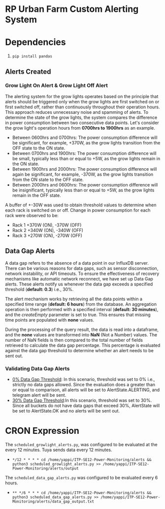 # RP Urban Farm Custom Alerting System

# Dependencies
1. ``pip install pandas``

## Alerts Created

### Grow Light On Alert & Grow Light Off Alert
The alerting system for the grow lights operates based on the principle that alerts should be triggered only when the grow lights are first switched on or first switched off, rather than continuously throughout their operation hours. This approach reduces unnecessary noise and spamming of alerts. To determine the state of the grow lights, the system compares the difference in power consumption between two consecutive data points. Let's consider the grow light's operation hours from **0700hrs to 1900hrs** as an example.
* Between 0600hrs and 0700hrs: The power consumption difference will be significant, for example, +370W, as the grow lights transition from the OFF state to the ON state.
* Between 0700hrs and 1900hrs: The power consumption difference will be small, typically less than or equal to +5W, as the grow lights remain in the ON state.
* Between 1900hrs and 2000hrs: The power consumption difference will again be significant, for example, -370W, as the grow lights transition from the ON state to the OFF state.
* Between 2000hrs and 0600hrs: The power consumption difference will be insignificant, typically less than or equal to +5W, as the grow lights remain in the OFF state.

 A buffer of +-30W was used to obtain threshold values to determine when each rack is switched on or off. Change in power consumption for each rack were observed to be: 
* Rack 1 +370W (ON), -370W (OFF)
* Rack 2 +340W (ON), -340W (OFF) 
* Rack 3 +270W (ON), -270W (OFF)

## Data Gap Alerts
A data gap refers to the absence of a data point in our InfluxDB server. There can be various reasons for data gaps, such as sensor disconnection, network instability, or API timeouts. To ensure the effectiveness of recovery mechanisms like automatic network reconnect, we have set up Data Gap alerts. These alerts notify us whenever the data gap exceeds a specified threshold (**default: 0.3**) i.e., 30%. 

The alert mechanism works by retrieving all the data points within a specified time range (**default: 6 hours**) from the database. An aggregation operation is then performed with a specified interval (**default: 30 minutes**), and the *createEmpty* parameter is set to true. This ensures that missing time points are populated with **none** values.

During the processing of the query result, the data is read into a dataframe, and the **none** values are transformed into **NaN** (Not a Number) values. The number of NaN fields is then compared to the total number of fields retrieved to calculate the data gap percentage. This percentage is evaluated against the data gap threshold to determine whether an alert needs to be sent out.

### Validating Data Gap Alerts
* [0% Data Gap Threshold](alerts_validation/data_gap_alerts_threshold-0.txt): In this scenario, threshold was set to 0% i.e., strictly no data gaps allowed. Since the evaluation does a greater than or equal to comparison, all alerts will be set to AlertState.ALERTING, and telegram alert will be sent.
* [30% Data Gap Threshold](alerts_validation/data_gap_alerts_threshold-30.txt):In this scenario, threshold was set to 30%. Since all buckets do not have data gaps that exceed 30%, AlertState will be set to AlertState.OK and no alerts will be sent out. 

# CRON Expression
The ``scheduled_growlight_alerts.py``, was configured to be evaluated at the every 12 minutes. Tuya sends data every 12 minutes.
* ``*/12 * * * * cd /home/yappi/ITP-SE12-Power-Monitoring/alerts && python3 scheduled_growlight_alerts.py >> /home/yappi/ITP-SE12-Power-Monitoring/alerts/output``

The ``scheduled_data_gap_alerts.py`` was configured to be evaluated every 6 hours. 
* ``** */6 * * * cd /home/yappi/ITP-SE12-Power-Monitoring/alerts && python3 scheduled_data_gap_alerts.py >> /home/yappi/ITP-SE12-Power-Monitoring/alerts/data_gap_output.txt``